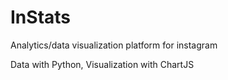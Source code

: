 # InStats

Analytics/data visualization platform for instagram

Data with Python, Visualization with ChartJS
